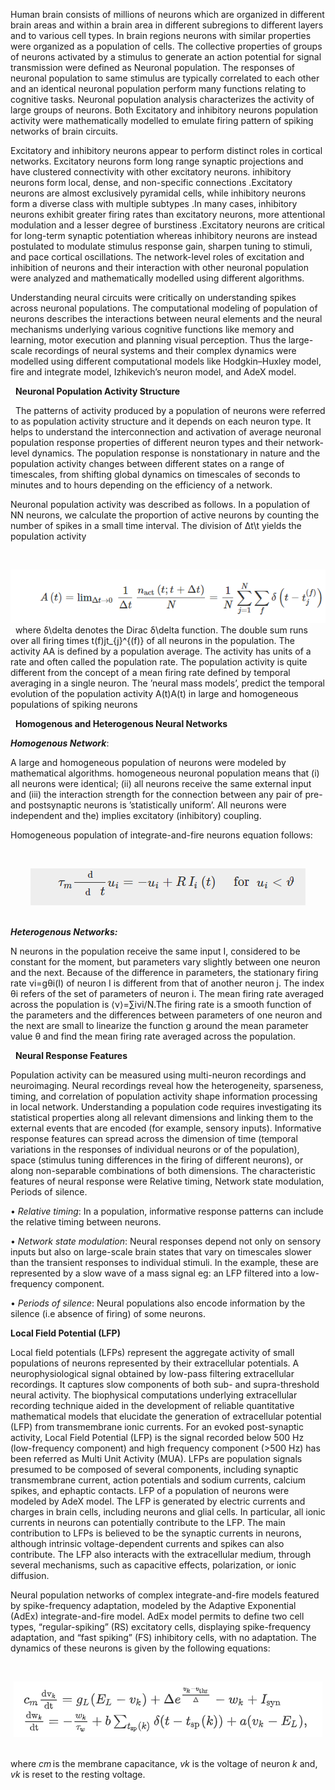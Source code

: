 Human brain consists of millions of neurons which are organized in different brain areas and within a brain area in different subregions to different layers and to various cell types. In brain regions neurons with similar properties were organized as a population of cells. The collective properties of groups of neurons activated by a stimulus to generate an action potential for signal transmission were defined as Neuronal population. The responses of neuronal population to same stimulus are typically correlated to each other and an identical neuronal population perform many functions relating to cognitive tasks. Neuronal population analysis characterizes the activity of large groups of neurons. Both Excitatory and inhibitory neurons population activity were mathematically modelled to emulate firing pattern of spiking networks of brain circuits.

Excitatory and inhibitory neurons appear to perform distinct roles in cortical networks. Excitatory neurons form long range synaptic projections and have clustered connectivity with other excitatory neurons. inhibitory neurons form local, dense, and non-specific connections .Excitatory neurons are almost exclusively pyramidal cells, while inhibitory neurons form a diverse class with multiple subtypes .In many cases, inhibitory neurons exhibit greater firing rates than excitatory neurons, more attentional modulation and a lesser degree of burstiness .Excitatory neurons are critical for long-term synaptic potentiation whereas inhibitory neurons are instead postulated to modulate stimulus response gain, sharpen tuning to stimuli, and pace cortical oscillations. The network-level roles of excitation and inhibition of neurons and their interaction with other neuronal population were analyzed and mathematically modelled using different algorithms.

Understanding neural circuits were critically on understanding spikes across neuronal populations. The computational modeling of population of neurons describes the interactions between neural elements and the neural mechanisms underlying various cognitive functions like memory and learning, motor execution and planning visual perception. Thus the large-scale recordings of neural systems and their complex dynamics were modelled using different computational models like Hodgkin–Huxley model, fire and integrate model, Izhikevich’s neuron model, and AdeX model.

&nbsp;
**Neuronal Population Activity Structure**

&nbsp;
The patterns of activity produced by a population of neurons were referred to as population activity structure and it depends on each neuron type. It helps to understand the interconnection and activation of average neuronal population response properties of different neuron types and their network-level dynamics. The population response is nonstationary in nature and the population activity changes between different states on a range of timescales, from shifting global dynamics on timescales of seconds to minutes and to hours depending on the efficiency of a network.

Neuronal population activity was described as follows. In a population of NN neurons, we calculate the proportion of active neurons by counting the number of spikes in a small time interval. The division of Δt\t yields the population activity

&nbsp;
<center><img src="images/avg1.png" title="" /></center>
&nbsp;
where δ\delta denotes the Dirac δ\delta function. The double sum runs over all firing times t(f)jt_{j}^{(f)} of all neurons in the population. The activity AA is defined by a population average. The activity has units of a rate and often called the population rate. The population activity is quite different from the concept of a mean firing rate defined by temporal averaging in a single neuron. The ’neural mass models’, predict the temporal evolution of the population activity A(t)A(t) in large and homogeneous populations of spiking neurons

&nbsp;
**Homogenous and Heterogenous Neural Networks**
&nbsp;

***Homogenous Network***: 

A large and homogeneous population of neurons were modeled by mathematical algorithms. homogeneous neuronal population means that (i) all neurons were identical; (ii) all neurons receive the same external input and (iii) the interaction strength for the connection between any pair of pre- and postsynaptic neurons is ’statistically uniform’. All neurons were independent and the) implies excitatory (inhibitory) coupling. 

Homogeneous population of integrate-and-fire neurons equation follows:

&nbsp;
<center><img src="images/avg2.png" title="" /></center>
&nbsp;

***Heterogenous Networks:***

N neurons in the population receive the same input I, considered to be constant for the moment, but parameters vary slightly between one neuron and the next. Because of the difference in parameters, the stationary firing rate νi=gθi(I) of neuron I is different from that of another neuron j. The index θi refers of the set of parameters of neuron i. The mean firing rate averaged across the population is ⟨ν⟩=∑iνi/N.The firing rate is a smooth function of the parameters and the differences between parameters of one neuron and the next are small to  linearize the function g around the mean parameter value θ and find  the mean firing rate averaged across the population.

&nbsp; 
**Neural Response Features**
&nbsp;

Population activity can be measured using multi-neuron recordings and neuroimaging. Neural recordings reveal how the heterogeneity, sparseness, timing, and correlation of population activity shape information processing in local network. Understanding a population code requires investigating its statistical properties along all relevant dimensions and linking them to the external events that are encoded (for example, sensory inputs). Informative response features can spread across the dimension of time (temporal variations in the responses of individual neurons or of the population), space (stimulus tuning differences in the firing of different neurons), or along non-separable combinations of both dimensions. The characteristic features of neural response were Relative timing, Network state modulation, Periods of silence.

•	*Relative timing*: In a population, informative response patterns can include the relative timing between neurons.

•	*Network state modulation*: Neural responses depend not only on sensory inputs but also on large-scale brain states that vary on timescales slower than the transient responses to individual stimuli. In the example, these are represented by a slow wave of a mass signal eg: an LFP filtered into a low-frequency component.

•	*Periods of silence*:  Neural populations also encode information by the silence (i.e absence of firing) of some neurons.

**Local Field Potential (LFP)**

Local field potentials (LFPs) represent the aggregate activity of small populations of neurons represented by their extracellular potentials. A neurophysiological signal obtained by low-pass filtering extracellular recordings. It captures slow components of both sub- and supra-threshold neural activity. The biophysical computations underlying extracellular recording technique aided in the development of reliable quantitative mathematical models that elucidate the generation of extracellular potential (LFP) from transmembrane ionic currents. For an evoked post-synaptic activity, Local Field Potential (LFP) is the signal recorded below 500 Hz (low-frequency component) and high frequency component (>500 Hz) has been referred as Multi Unit Activity (MUA). LFPs are population signals presumed to be composed of several components, including synaptic transmembrane current, action potentials and sodium currents, calcium spikes, and ephaptic contacts. LFP of a population of neurons were modeled by AdeX model. The LFP is generated by electric currents and charges in brain cells, including neurons and glial cells. In particular, all ionic currents in neurons can potentially contribute to the LFP. The main contribution to LFPs is believed to be the synaptic currents in neurons, although intrinsic voltage-dependent currents and spikes can also contribute. The LFP also interacts with the extracellular medium, through several mechanisms, such as capacitive effects, polarization, or ionic diffusion.

Neural population networks of complex integrate-and-fire models featured by spike-frequency adaptation, modeled by the Adaptive Exponential (AdEx) integrate-and-fire model. AdEx model permits to define two cell types, “regular-spiking” (RS) excitatory cells, displaying spike-frequency adaptation, and “fast spiking” (FS) inhibitory cells, with no adaptation. The dynamics of these neurons is given by the following equations:

&nbsp;

<center><img src="images/avg3.png" title="" /></center>
&nbsp;

where *cm* is the membrane capacitance, *vk* is the voltage of neuron *k* and, *vk* is reset to the resting voltage.





